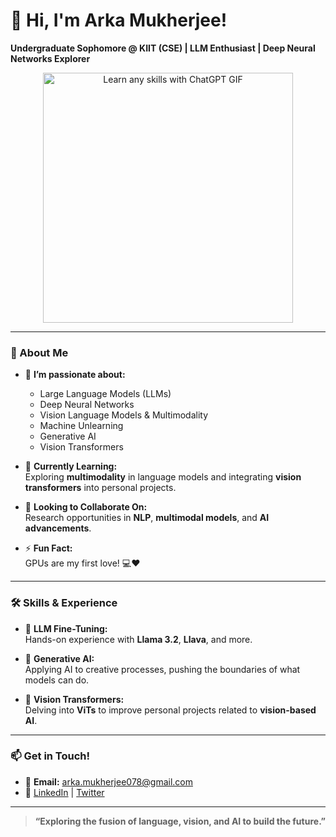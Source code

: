 # 👋 Hi, I'm Arka Mukherjee!

**Undergraduate Sophomore @ KIIT (CSE) | LLM Enthusiast | Deep Neural Networks Explorer**

<div align="center">
  <img src="https://wgmimedia.com/wp-content/uploads/2023/04/Learn-any-skills-with-chatgpt2.gif" alt="Learn any skills with ChatGPT GIF" width="400"/>
</div>

---

### 🚀 About Me
- 👀 **I’m passionate about:**  
  - Large Language Models (LLMs)  
  - Deep Neural Networks  
  - Vision Language Models & Multimodality  
  - Machine Unlearning  
  - Generative AI  
  - Vision Transformers

- 🌱 **Currently Learning:**  
  Exploring **multimodality** in language models and integrating **vision transformers** into personal projects.

- 💞️ **Looking to Collaborate On:**  
  Research opportunities in **NLP**, **multimodal models**, and **AI advancements**.

- ⚡ **Fun Fact:**  
  GPUs are my first love! 💻❤️ 

---

### 🛠️ Skills & Experience
- 🔧 **LLM Fine-Tuning:**  
  Hands-on experience with **Llama 3.2**, **Llava**, and more.
  
- 🎨 **Generative AI:**  
  Applying AI to creative processes, pushing the boundaries of what models can do.

- 🧠 **Vision Transformers:**  
  Delving into **ViTs** to improve personal projects related to **vision-based AI**.

---

### 📫 Get in Touch!
- 📧 **Email:** [arka.mukherjee078@gmail.com](mailto:arka.mukherjee078@gmail.com)  
- 💼 [LinkedIn](https://www.linkedin.com/in/arka-mukherjee2020/) | [Twitter](https://x.com/CyberTechTok)

---

> **“Exploring the fusion of language, vision, and AI to build the future.”**

<!---
ArkaMukherjee0/ArkaMukherjee0 is a ✨ special ✨ repository because its `README.md` (this file) appears on your GitHub profile.
You can click the Preview link to take a look at your changes.
--->
